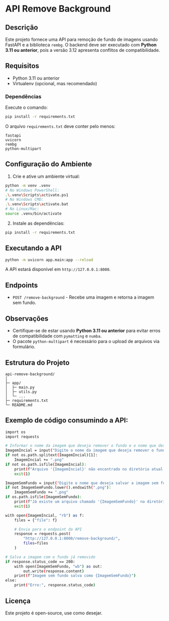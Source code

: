 # API Remove Background

## Descrição

Este projeto fornece uma API para remoção de fundo de imagens usando FastAPI e a biblioteca `rembg`. O backend deve ser executado com **Python 3.11 ou anterior**, pois a versão 3.12 apresenta conflitos de compatibilidade.

## Requisitos

* Python 3.11 ou anterior
* Virtualenv (opcional, mas recomendado)

### Dependências

Execute o comando:

```bash
pip install -r requirements.txt
```

O arquivo `requirements.txt` deve conter pelo menos:

```
fastapi
uvicorn
rembg
python-multipart
```

## Configuração do Ambiente

1. Crie e ative um ambiente virtual:

```bash
python -m venv .venv
# No Windows PowerShell:
.\.venv\Scripts\activate.ps1
# No Windows CMD:
.\.venv\Scripts\activate.bat
# No Linux/Mac:
source .venv/bin/activate
```

2. Instale as dependências:

```bash
pip install -r requirements.txt
```

## Executando a API

```bash
python -m uvicorn app.main:app --reload
```

A API estará disponível em `http://127.0.0.1:8000`.

## Endpoints

* `POST /remove-background` - Recebe uma imagem e retorna a imagem sem fundo.

## Observações

* Certifique-se de estar usando **Python 3.11 ou anterior** para evitar erros de compatibilidade com `pymatting` e `numba`.
* O pacote `python-multipart` é necessário para o upload de arquivos via formulário.

## Estrutura do Projeto

```
api-remove-background/
│
├─ app/
│  ├─ main.py
│  ├─ utils.py
│  └─ ...
├─ requirements.txt
└─ README.md
```

## Exemplo de código consumindo a API:

```bash
import os
import requests

# Informar o nome da imagem que deseja remover o fundo e o nome que deseja salvar a imagem sem fundo
ImagemIncial = input("Digite o nome da imagem que deseja remover o fundo (ex: pinscher.png): ")
if not os.path.splitext(ImagemIncial)[1]:
    ImagemIncial += ".png"
if not os.path.isfile(ImagemIncial):
    print(f"Arquivo '{ImagemIncial}' não encontrado no diretório atual.")
    exit(1)

ImagemSemFundo = input("Digite o nome que deseja salvar a imagem sem fundo (ex: pinscher_sem_fundo): ")
if not ImagemSemFundo.lower().endswith(".png"):
    ImagemSemFundo += ".png"
if os.path.isfile(ImagemSemFundo):
    print(f"Já existe um arquivo chamado '{ImagemSemFundo}' no diretório atual.")
    exit(1)

with open(ImagemIncial, "rb") as f:
    files = {"file": f}

    # Envia para o endpoint da API
    response = requests.post(
        "http://127.0.0.1:8000/remove-background/",
        files=files
    )

# Salva a imagem com o fundo já removido
if response.status_code == 200:
    with open(ImagemSemFundo, "wb") as out:
        out.write(response.content)
    print(f"Imagem sem fundo salva como {ImagemSemFundo}")
else:
    print("Erro:", response.status_code)
```

## Licença

Este projeto é open-source, use como desejar.
